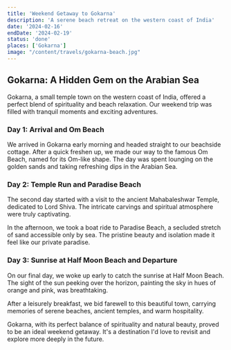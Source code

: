 ```yaml
---
title: 'Weekend Getaway to Gokarna'
description: 'A serene beach retreat on the western coast of India'
date: '2024-02-16'
endDate: '2024-02-19'
status: 'done'
places: ['Gokarna']
image: "/content/travels/gokarna-beach.jpg"
---
```


## Gokarna: A Hidden Gem on the Arabian Sea

Gokarna, a small temple town on the western coast of India, offered a perfect blend of spirituality and beach relaxation. Our weekend trip was filled with tranquil moments and exciting adventures.

### Day 1: Arrival and Om Beach

We arrived in Gokarna early morning and headed straight to our beachside cottage. After a quick freshen up, we made our way to the famous Om Beach, named for its Om-like shape. The day was spent lounging on the golden sands and taking refreshing dips in the Arabian Sea.

### Day 2: Temple Run and Paradise Beach

The second day started with a visit to the ancient Mahabaleshwar Temple, dedicated to Lord Shiva. The intricate carvings and spiritual atmosphere were truly captivating.

In the afternoon, we took a boat ride to Paradise Beach, a secluded stretch of sand accessible only by sea. The pristine beauty and isolation made it feel like our private paradise.

### Day 3: Sunrise at Half Moon Beach and Departure

On our final day, we woke up early to catch the sunrise at Half Moon Beach. The sight of the sun peeking over the horizon, painting the sky in hues of orange and pink, was breathtaking.

After a leisurely breakfast, we bid farewell to this beautiful town, carrying memories of serene beaches, ancient temples, and warm hospitality.

Gokarna, with its perfect balance of spirituality and natural beauty, proved to be an ideal weekend getaway. It's a destination I'd love to revisit and explore more deeply in the future.
